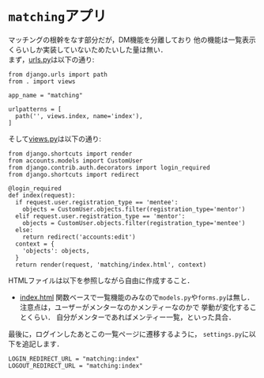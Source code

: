 # `matching`アプリ
マッチングの根幹をなす部分だが，DM機能を分離しており
他の機能は一覧表示くらいしか実装していないためたいした量は無い．  
まず，[urls.py](../mamatching/urls.py)は以下の通り:
```
from django.urls import path
from . import views

app_name = "matching"

urlpatterns = [
  path('', views.index, name='index'),
]
```
そして[views.py](../matching/views.py)は以下の通り:
```
from django.shortcuts import render
from accounts.models import CustomUser
from django.contrib.auth.decorators import login_required
from django.shortcuts import redirect

@login_required
def index(request):
  if request.user.registration_type == 'mentee':
    objects = CustomUser.objects.filter(registration_type='mentor')
  elif request.user.registration_type == 'mentor':
    objects = CustomUser.objects.filter(registration_type='mentee')
  else:
    return redirect('accounts:edit')
  context = {
    'objects': objects,
  }
  return render(request, 'matching/index.html', context)
```
HTMLファイルは以下を参照しながら自由に作成すること．
- [index.html](../templates/matching/index.html)
関数ベースで一覧機能のみなので`models.py`や`forms.py`は無し．
注意点は，ユーザーがメンターなのかメンティーなのかで
挙動が変化することくらい．
自分がメンターであればメンティー一覧，といった具合．

最後に，ログインしたあとこの一覧ページに遷移するように，
`settings.py`に以下を追記します．
```
LOGIN_REDIRECT_URL = "matching:index"
LOGOUT_REDIRECT_URL = "matching:index"  
````


